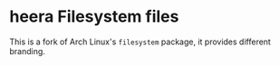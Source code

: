 # heera  Filesystem files
This is a fork of Arch Linux's `filesystem` package, it provides different branding.
